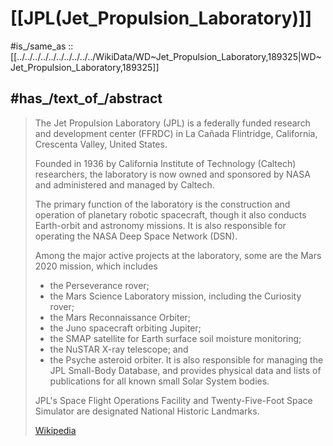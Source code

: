 
# [[JPL(Jet_Propulsion_Laboratory)]] 

#is_/same_as :: [[../../../../../../../../../../WikiData/WD~Jet_Propulsion_Laboratory,189325|WD~Jet_Propulsion_Laboratory,189325]]  

## #has_/text_of_/abstract 

> The Jet Propulsion Laboratory (JPL) 
> is a federally funded research and development center (FFRDC) 
> in La Cañada Flintridge, California, Crescenta Valley, United States. 
> 
> Founded in 1936 by California Institute of Technology (Caltech) researchers, 
> the laboratory is now owned and sponsored by NASA 
> and administered and managed by Caltech.
>
> The primary function of the laboratory is 
> the construction and operation of planetary robotic spacecraft, 
> though it also conducts Earth-orbit and astronomy missions. 
> It is also responsible for operating the NASA Deep Space Network (DSN).
>
> Among the major active projects at the laboratory, 
> some are the Mars 2020 mission, which includes 
> - the Perseverance rover; 
> - the Mars Science Laboratory mission, including the Curiosity rover; 
> - the Mars Reconnaissance Orbiter; 
> - the Juno spacecraft orbiting Jupiter; 
> - the SMAP satellite for Earth surface soil moisture monitoring; 
> - the NuSTAR X-ray telescope; and 
> - the Psyche asteroid orbiter. 
> It is also responsible for managing the JPL Small-Body Database, and provides physical data and lists of publications for all known small Solar System bodies.
>
> JPL's Space Flight Operations Facility and Twenty-Five-Foot Space Simulator are designated National Historic Landmarks.
>
> [Wikipedia](https://en.wikipedia.org/wiki/Jet%20Propulsion%20Laboratory) 

